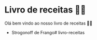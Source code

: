 # Livro de receitas :man_cook:

Olá bem vindo ao nosso livro de receitas :man_cook:

- Strogonoff de Frango# livro-receitas
